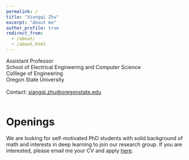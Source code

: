 ```yaml
---
permalink: /
title: "Xiangqi Zhu"
excerpt: "About me"
author_profile: true
redirect_from: 
  - /about/
  - /about.html
---
```


Assistant Professor 
<br>
School of Electrical Engineering and Computer Science 
<br>
Colllege of Engineering 
<br>
Oregon State University 
<br> 
<br> 
Contact: xiangqi.zhu@oregonstate.edu
<br> 
<br> 

Openings
==
We are looking for self-motivated PhD students with solid background of math and interests in deep learning to join our research group. If you are interested, please email me your CV and apply <a href="https://gradschool.oregonstate.edu/admissions">here</a>. 
